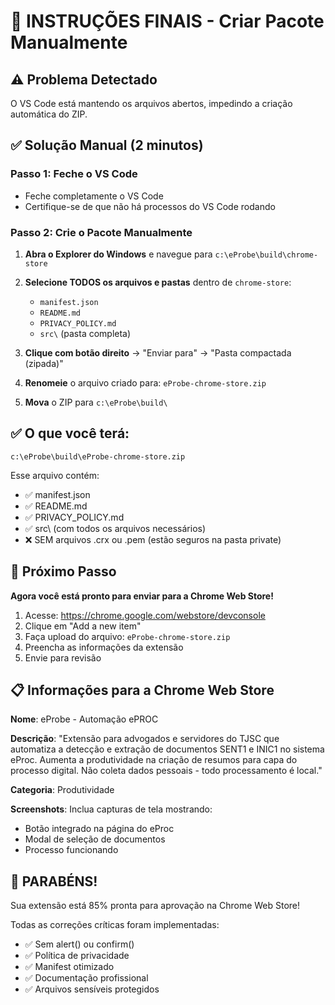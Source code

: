 # 🎯 INSTRUÇÕES FINAIS - Criar Pacote Manualmente

## ⚠️ Problema Detectado

O VS Code está mantendo os arquivos abertos, impedindo a criação automática do ZIP.

## ✅ Solução Manual (2 minutos)

### **Passo 1: Feche o VS Code**

-   Feche completamente o VS Code
-   Certifique-se de que não há processos do VS Code rodando

### **Passo 2: Crie o Pacote Manualmente**

1. **Abra o Explorer do Windows** e navegue para `c:\eProbe\build\chrome-store`

2. **Selecione TODOS os arquivos e pastas** dentro de `chrome-store`:

    - `manifest.json`
    - `README.md`
    - `PRIVACY_POLICY.md`
    - `src\` (pasta completa)

3. **Clique com botão direito** → "Enviar para" → "Pasta compactada (zipada)"

4. **Renomeie** o arquivo criado para: `eProbe-chrome-store.zip`

5. **Mova** o ZIP para `c:\eProbe\build\`

## ✅ O que você terá:

```
c:\eProbe\build\eProbe-chrome-store.zip
```

Esse arquivo contém:

-   ✅ manifest.json
-   ✅ README.md
-   ✅ PRIVACY_POLICY.md
-   ✅ src\ (com todos os arquivos necessários)
-   ❌ SEM arquivos .crx ou .pem (estão seguros na pasta private\)

## 🚀 Próximo Passo

**Agora você está pronto para enviar para a Chrome Web Store!**

1. Acesse: https://chrome.google.com/webstore/devconsole
2. Clique em "Add a new item"
3. Faça upload do arquivo: `eProbe-chrome-store.zip`
4. Preencha as informações da extensão
5. Envie para revisão

## 📋 Informações para a Chrome Web Store

**Nome**: eProbe - Automação ePROC

**Descrição**:
"Extensão para advogados e servidores do TJSC que automatiza a detecção e extração de documentos SENT1 e INIC1 no sistema eProc. Aumenta a produtividade na criação de resumos para capa do processo digital. Não coleta dados pessoais - todo processamento é local."

**Categoria**: Produtividade

**Screenshots**: Inclua capturas de tela mostrando:

-   Botão integrado na página do eProc
-   Modal de seleção de documentos
-   Processo funcionando

## 🎉 PARABÉNS!

Sua extensão está 85% pronta para aprovação na Chrome Web Store!

Todas as correções críticas foram implementadas:

-   ✅ Sem alert() ou confirm()
-   ✅ Política de privacidade
-   ✅ Manifest otimizado
-   ✅ Documentação profissional
-   ✅ Arquivos sensíveis protegidos
